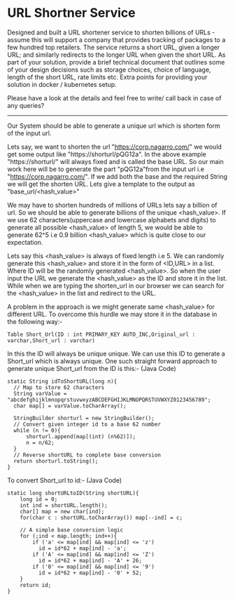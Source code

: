 # URL Shortner Service
Designed and built a URL shortener service to shorten billions of URLs - assume this will support a company that provides tracking of packages to a few hundred top retailers.
The service returns a short URL, given a longer URL; and similarly redirects to the longer URL when given the short URL. As part of your solution, provide a brief technical document that outlines some of your design decisions such as storage choices, choice of language, length of the short URL, rate limits etc. Extra points for providing your solution in docker / kubernetes setup.

Please have a look at the details and feel free to write/ call back in case of any queries?

-------------------------------------------------------------------------------------------------------------------------------------------------------------------

Our System should be able to generate a unique url which is shorten form of the input url.

Lets say, we want to shorten the url "https://corp.nagarro.com/" we would get some output like "https://shorturl/pQG12a".
In the above example "https://shorturl/" will always fixed and is called the base URL. So our main work here will be to generate the part "pQG12a"from the           input url i.e "https://corp.nagarro.com/".
If we add both the base and the required String we will get the shorten URL. Lets give a template to the output as "base_url/<hash_value>"

We may have to shorten hundreds of millions of URLs lets say a billion of url. So we should be able to generate billions of the unique <hash_value>. If we use
62 characters(uppercase and lowercase alphabets and digits) to generate all possible <hash_value> of length 5, we would be able to generate 62^5 i.e 0.9 billion <hash_value> which is quite close to our expectation. 

Lets say this <hash_value> is always of fixed length i.e 5. We can randomly generate this <hash_value> and store it in the form of <ID,URL> in a list. Where ID will be the randomly generated <hash_value>. So when the user input the URL we generate the <hash_value> as the ID and store it in the list. While when we are typing the shorten_url in our browser we can search for the <hash_value> in the list and redirect to the URL.

A problem in the approach is we might generate same <hash_value> for different URL.
To overcome this hurdle we may store it in the database in the following way:-

```
Table Short_Url(ID : int PRIMARY_KEY AUTO_INC,Original_url : varchar,Short_url : varchar)
```
In this the ID will always be unique unique. We can use this ID to generate a Short_url which is always unique.
One such straight forward approach to generate unique Short_url from the ID is this:-
(Java Code)
```
static String idToShortURL(long n){
  // Map to store 62 characters
  String varValue = "abcdefghijklmnopqrstuvwxyzABCDEFGHIJKLMNOPQRSTUVWXYZ0123456789";
  char map[] = varValue.toCharArray();

  StringBuilder shorturl = new StringBuilder();
  // Convert given integer id to a base 62 number
  while (n != 0){
      shorturl.append(map[(int) (n%62)]);
      n = n/62;
  }
  // Reverse shortURL to complete base conversion
  return shorturl.toString();
}
```

To convert Short_url to id:-
(Java Code)
```
static long shortURLtoID(String shortURL){
    long id = 0;
    int ind = shortURL.length();
    char[] map = new char[ind];
    for(char c : shortURL.toCharArray()) map[--ind] = c;
  
    // A simple base conversion logic
    for (;ind < map.length; ind++){
        if ('a' <= map[ind] && map[ind] <= 'z')
          id = id*62 + map[ind] - 'a';
        if ('A' <= map[ind] && map[ind] <= 'Z')
          id = id*62 + map[ind] - 'A' + 26;
        if ('0' <= map[ind] && map[ind] <= '9')
          id = id*62 + map[ind] - '0' + 52;
    }
    return id;
}

```
